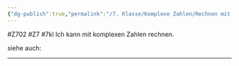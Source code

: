 ```yaml
---
{"dg-publish":true,"permalink":"/7. Klasse/Komplexe Zahlen/Rechnen mit komplexen Zahlen/"}
---
```


#Z702 #Z7 #7kl
Ich kann mit komplexen Zahlen rechnen.

siehe auch:
___

